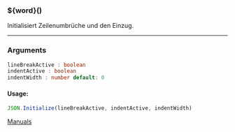 ﻿### ${word}()
Initialisiert Zeilenumbrüche und den Einzug.

----

### Arguments
```ts
lineBreakActive : boolean
indentActive : boolean
indentWidth : number default: 0
```
#### Usage:
```ts
JSON.Initialize(lineBreakActive, indentActive, indentWidth)
```

[Manuals](https://manuals.opacc.ch/docs/doku2401/F-Script/ScriptBlockFunc.JSON.Initialize.html)
